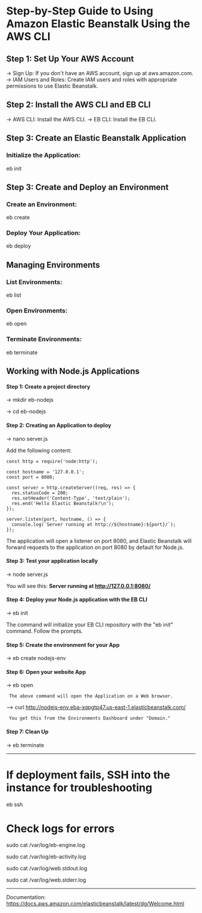 # Step-by-Step Guide to Using Amazon Elastic Beanstalk Using the AWS CLI

## Step 1: Set Up Your AWS Account
  -> Sign Up: If you don't have an AWS account, sign up at aws.amazon.com.
  -> IAM Users and Roles: Create IAM users and roles with appropriate permissions to use Elastic Beanstalk.


## Step 2: Install the AWS CLI and EB CLI
  -> AWS CLI: Install the AWS CLI.
  -> EB CLI: Install the EB CLI.


## Step 3: Create an Elastic Beanstalk Application

### Initialize the Application: 

eb init


## Step 3: Create and Deploy an Environment

### Create an Environment: 

eb create <environment-name>


### Deploy Your Application: 

eb deploy


## Managing Environments

### List Environments: 

eb list


### Open Environments: 

eb open


### Terminate Environments: 

eb terminate <environment-name>


## Working with Node.js Applications

#### Step 1: Create a project directory
  -> mkdir eb-nodejs
  
  -> cd eb-nodejs

#### Step 2: Creating an Application to deploy
  -> nano server.js

  Add the following content: 
    
    const http = require('node:http');

    const hostname = '127.0.0.1';
    const port = 8080;

    const server = http.createServer((req, res) => {
      res.statusCode = 200;
      res.setHeader('Content-Type', 'text/plain');
      res.end('Hello Elastic Beanstalk!\n');
    });

    server.listen(port, hostname, () => {
      console.log(`Server running at http://${hostname}:${port}/`);
    });

  The application will open a listener on port 8080, and Elastic Beanstalk will forward requests to the application on port 8080 by default for Node.js. 


#### Step 3: Test your application locally
   -> node server.js

You will see this: 
    **Server running at http://127.0.0.1:8080/**


#### Step 4: Deploy your Node.js application with the EB CLI

  -> eb init 

  The command will initialize your EB CLI repository with the "eb init" command. Follow the prompts. 


#### Step 5: Create the environment for your App

  -> eb create nodejs-env


#### Step 6: Open your website App

  -> eb open

     The above command will open the Application on a Web browser. 


  --> curl http://nodejs-env.eba-xqpgtp47.us-east-1.elasticbeanstalk.com/ 
     
     You get this from the Environments Dashboard under "Domain."

  
#### Step 7: Clean Up

  -> eb terminate

--------
# If deployment fails, SSH into the instance for troubleshooting
eb ssh

# Check logs for errors
sudo cat /var/log/eb-engine.log

sudo cat /var/log/eb-activity.log

sudo cat /var/log/web.stdout.log

sudo cat /var/log/web.stderr.log


--- 
Documentation: https://docs.aws.amazon.com/elasticbeanstalk/latest/dg/Welcome.html
